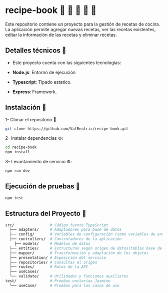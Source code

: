 # recipe-book 🍳 🥘 🍝 🧁 🥗
Este repositorio contiene un proyecto para la gestión de recetas de cocina. La aplicación permite agregar nuevas recetas, ver las recetas existentes, editar la información de las recetas y eliminar recetas.

## Detalles técnicos 📝

- Este proyecto cuenta con las siguientes tecnologías:

- **Node.js**: Entorno de ejecución
- **Typescript**: Tipado estatico.
- **Express**: Framework.

## Instalación 📌

1-  Clonar el repositorio 👯

```bash
git clone https://github.com/ValBeatriz/recipe-book.git
```


2- Instalar dependencias ⚙:

```bash
cd recipe-book 
npm install
```


3- Levantamiento de servicio ⚙:

```bash
npm run dev
```


## Ejecución de pruebas 🥁

```bash
npm test
```


## Estructura del Proyecto 🧩

```bash
src/                # Código fuente TypeScript
  ├── adapters/     # Adaptadores para base de datos
  ├── config/       # Variables de configuración (como variables de entorno)
  ├── controllers/  # Controladores de la aplicación
    ├── models/     # Modelos de datos
  ├── entities/     # Estructuras según origen de datos(tablas base de datos)
  ├── mapper/       # Transformación y adaptación de los objetos
  ├── presentation/ # Exposición del servicio
  ├── repositories/ # Consultas al origen
  ├── routes/       # Rutas de la API
  ├── useCases/ 
  └── validate/     # Utilidades y funciones auxiliares
test/               # Pruebas unitarias Jasmine
  └── useCase/      # Pruebas para los casos de uso
```
